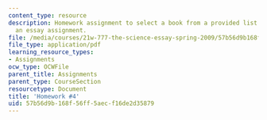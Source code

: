 ```yaml
---
content_type: resource
description: Homework assignment to select a book from a provided list to review for
  an essay assignment.
file: /media/courses/21w-777-the-science-essay-spring-2009/57b56d9b168f56ff5aecf16de2d35879_MIT21W_777s09_assn03_hw4.pdf
file_type: application/pdf
learning_resource_types:
- Assignments
ocw_type: OCWFile
parent_title: Assignments
parent_type: CourseSection
resourcetype: Document
title: 'Homework #4'
uid: 57b56d9b-168f-56ff-5aec-f16de2d35879
---
```

